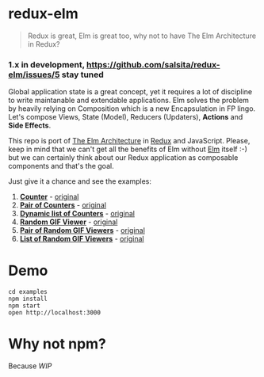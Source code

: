 # redux-elm

> Redux is great, Elm is great too, why not to have The Elm Architecture in Redux?

### 1.x in development, https://github.com/salsita/redux-elm/issues/5 stay tuned

Global application state is a great concept, yet it requires a lot of discipline to write maintanable and extendable applications. Elm solves the problem by heavily relying on Composition which is a new Encapsulation in FP lingo. Let's compose Views, State (Model), Reducers (Updaters), **Actions** and **Side Effects**.

This repo is port of [The Elm Architecture](https://github.com/evancz/elm-architecture-tutorial) in [Redux](https://github.com/rackt/redux) and JavaScript. Please, keep in mind that we can't get all the benefits of Elm without [Elm](http://elm-lang.org/) itself :-) but we can certainly think about our Redux application as composable components and that's the goal.

Just give it a chance and see the examples:

 1. **[Counter](./examples/src/1-counter/main.js)** - [original](https://github.com/evancz/elm-architecture-tutorial/blob/master/examples/1/Counter.elm)
 2. **[Pair of Counters](./examples/src/2-pair-of-counters/main.js)** - [original](https://github.com/evancz/elm-architecture-tutorial/blob/master/examples/2/CounterPair.elm)
 3. **[Dynamic list of Counters](./examples/src/3-a-dynamic-list-of-counters/main.js)** - [original](https://github.com/evancz/elm-architecture-tutorial/blob/master/examples/3/CounterList.elm)
 4. **[Random GIF Viewer](./examples/src/4-random-gif-viewer/main.js)** - [original](https://github.com/evancz/elm-architecture-tutorial/blob/master/examples/5/RandomGif.elm)
 5. **[Pair of Random GIF Viewers](./examples/src/5-pair-of-random-gif-viewers/main.js)** - [original](https://github.com/evancz/elm-architecture-tutorial/blob/master/examples/6/RandomGifPair.elm)
 6. **[List of Random GIF Viewers](./examples/src/6-list-of-random-gif-viewers/main.js)** - [original](https://github.com/evancz/elm-architecture-tutorial/blob/master/examples/7/RandomGifList.elm)

# Demo

```
cd examples
npm install
npm start
open http://localhost:3000
```

# Why not npm?

Because *WIP*